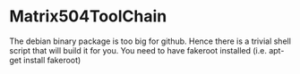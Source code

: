 # Matrix504ToolChain

The debian binary package is too big for github. Hence there is a trivial shell script that will build it for you.
You need to have fakeroot installed (i.e. apt-get install fakeroot)

